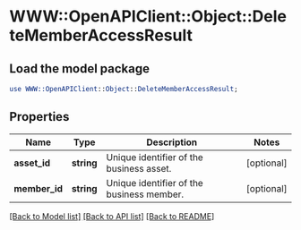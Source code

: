 # WWW::OpenAPIClient::Object::DeleteMemberAccessResult

## Load the model package
```perl
use WWW::OpenAPIClient::Object::DeleteMemberAccessResult;
```

## Properties
Name | Type | Description | Notes
------------ | ------------- | ------------- | -------------
**asset_id** | **string** | Unique identifier of the business asset. | [optional] 
**member_id** | **string** | Unique identifier of the business member. | [optional] 

[[Back to Model list]](../README.md#documentation-for-models) [[Back to API list]](../README.md#documentation-for-api-endpoints) [[Back to README]](../README.md)


